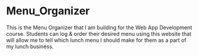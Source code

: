 # Menu_Organizer
This is the Menu Organizer that I am building for the Web App Development course. Students can log &amp; order their desired menu using this website that will allow me to tell which lunch menu I should make for them as a part of my lunch business.
